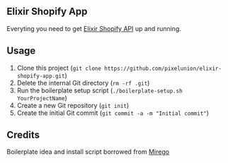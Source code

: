 ## Elixir Shopify App

Everyting you need to get [Elixir Shopify API](https://github.com/pixelunion/elixir-shopifyapi) up and running.

## Usage

1. Clone this project (`git clone https://github.com/pixelunion/elixir-shopify-app.git`)
2. Delete the internal Git directory (`rm -rf .git`)
3. Run the boilerplate setup script (`./boilerplate-setup.sh YourProjectName`)
4. Create a new Git repository (`git init`)
5. Create the initial Git commit (`git commit -a -m "Initial commit"`)

## Credits

Boilerplate idea and install script borrowed from [Mirego](https://github.com/mirego/elixir-boilerplate)
